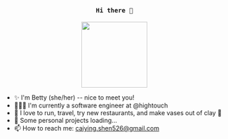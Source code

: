 
<h4 align="center"><samp> Hi there 👋 </samp></h4>

<p align="center">
  <img width="150" src="https://media1.tenor.com/m/5iiD6jOOCuAAAAAC/quby-high-five.gif">
</p>

- ✨ I'm Betty (she/her) -- nice to meet you! 
- 👩🏻‍💻 I'm currently a software engineer at @hightouch 
- 💬 I love to run, travel, try new restaurants, and make vases out of clay 🏺
- 🌱 Some personal projects loading...
- 📫 How to reach me: caiying.shen526@gmail.com

<!--
**caiyingshen/caiyingshen** is a ✨ _special_ ✨ repository because its `README.md` (this file) appears on your GitHub profile.

Here are some ideas to get you started:

- 🔭 I’m currently working on ...
- 🌱 I’m currently learning ...
- 👯 I’m looking to collaborate on ...
- 🤔 I’m looking for help with ...
- 💬 Ask me about ...
- 📫 How to reach me: ...
- 😄 Pronouns: ...
- ⚡ Fun fact: ...
-->
